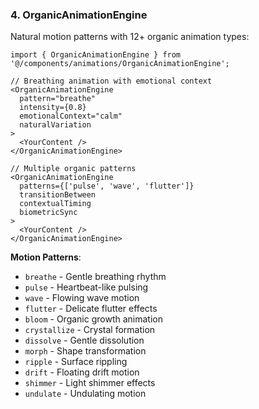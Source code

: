 ### 4. OrganicAnimationEngine

Natural motion patterns with 12+ organic animation types:

```tsx
import { OrganicAnimationEngine } from '@/components/animations/OrganicAnimationEngine';

// Breathing animation with emotional context
<OrganicAnimationEngine
  pattern="breathe"
  intensity={0.8}
  emotionalContext="calm"
  naturalVariation
>
  <YourContent />
</OrganicAnimationEngine>

// Multiple organic patterns
<OrganicAnimationEngine
  patterns={['pulse', 'wave', 'flutter']}
  transitionBetween
  contextualTiming
  biometricSync
>
  <YourContent />
</OrganicAnimationEngine>
```

**Motion Patterns**:
- `breathe` - Gentle breathing rhythm
- `pulse` - Heartbeat-like pulsing
- `wave` - Flowing wave motion
- `flutter` - Delicate flutter effects
- `bloom` - Organic growth animation
- `crystallize` - Crystal formation
- `dissolve` - Gentle dissolution
- `morph` - Shape transformation
- `ripple` - Surface rippling
- `drift` - Floating drift motion
- `shimmer` - Light shimmer effects
- `undulate` - Undulating motion
